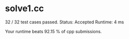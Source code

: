 # solve1.cc

32 / 32 test cases passed.
Status: Accepted
Runtime: 4 ms

Your runtime beats 92.15 % of cpp submissions.

